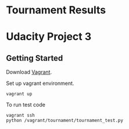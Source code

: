 # Tournament Results
Udacity Project 3
=============

## Getting Started
Download [Vagrant](https://www.vagrantup.com/downloads.html).

Set up vagrant environment.
```
vagrant up
```

To run test code
```
vagrant ssh
python /vagrant/tournament/tournament_test.py
```
